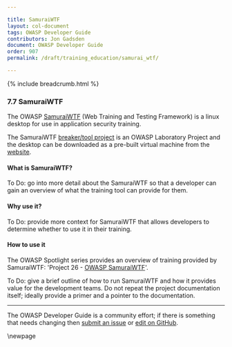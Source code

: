 ```yaml
---

title: SamuraiWTF
layout: col-document
tags: OWASP Developer Guide
contributors: Jon Gadsden
document: OWASP Developer Guide
order: 907
permalink: /draft/training_education/samurai_wtf/

---
```


{% include breadcrumb.html %}

### 7.7 SamuraiWTF

The OWASP [SamuraiWTF][samurai-wtf] (Web Training and Testing Framework) is a linux desktop
for use in application security training.

The SamuraiWTF [breaker/tool project][samuraiwtf-project] is an OWASP Laboratory Project
and the desktop can be downloaded as a pre-built virtual machine from the [website][samuraiwtf-download].

#### What is SamuraiWTF?

To Do: go into more detail about the SamuraiWTF so that a developer
can gain an overview of what the training tool can provide for them.

#### Why use it?

To Do: provide more context for SamuraiWTF that allows developers to determine whether to use it in their training.

#### How to use it

The OWASP Spotlight series provides an overview of training provided by SamuraiWTF:
'Project 26 - [OWASP SamuraiWTF][spotlight26]'.

To Do: give a brief outline of how to run SamuraiWTF and how it provides value for the development teams.
Do not repeat the project documentation itself; ideally provide a primer and a pointer to the documentation.

----

The OWASP Developer Guide is a community effort; if there is something that needs changing
then [submit an issue][issue0907] or [edit on GitHub][edit0907].

[edit0907]: https://github.com/OWASP/www-project-developer-guide/blob/main/draft/09-training-education/07-samurai-wtf.md
[issue0907]: https://github.com/OWASP/www-project-developer-guide/issues/new?labels=content&template=request.md&title=Update:%2009-training-education/07-samurai-wtf
[samurai-wtf]: https://www.samuraiwtf.org/
[samuraiwtf-download]: http://tiny.si/samurai
[samuraiwtf-project]: https://owasp.org/www-project-samuraiwtf/
[spotlight26]: https://youtu.be/PBWUlx_kJmI

\newpage
